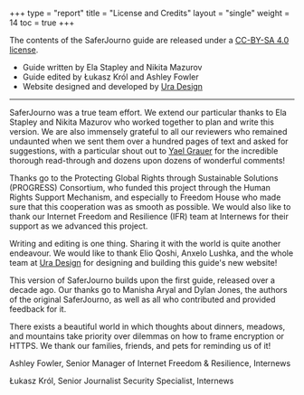 +++
type = "report"
title = "License and Credits"
layout = "single"
weight = 14
toc = true
+++

The contents of the SaferJourno guide are released under a [CC-BY-SA 4.0 license](https://creativecommons.org/licenses/by-sa/4.0/).

* Guide written by Ela Stapley and Nikita Mazurov
* Guide edited by Łukasz Król and Ashley Fowler 
* Website designed and developed by [Ura Design](https://ura.design/en/)

------

SaferJourno was a true team effort. We extend our particular thanks to Ela Stapley and Nikita Mazurov who worked together to plan and write this version. We are also immensely grateful to all our reviewers who remained undaunted when we sent them over a hundred pages of text and asked for suggestions, with a particular shout out to [Yael Grauer](https://yaelwrites.com/) for the incredible thorough read-through and dozens upon dozens of wonderful comments!
 
Thanks go to the Protecting Global Rights through Sustainable Solutions (PROGRESS) Consortium, who funded this project through the Human Rights Support Mechanism, and especially to Freedom House who made sure that this cooperation was as smooth as possible. We would also like to thank our Internet Freedom and Resilience (IFR) team at Internews for their support as we advanced this project.
 
Writing and editing is one thing. Sharing it with the world is quite another endeavour. We would like to thank Elio Qoshi, Anxelo Lushka, and the whole team at [Ura Design](https://ura.design/en/) for designing and building this guide's new website!
 
This version of SaferJourno builds upon the first guide, released over a decade ago. Our thanks go to Manisha Aryal and Dylan Jones, the authors of the original SaferJourno, as well as all who contributed and provided feedback for it.
 
There exists a beautiful world in which thoughts about dinners, meadows, and mountains take priority over dilemmas on how to frame encryption or HTTPS. We thank our families, friends, and pets for reminding us of it!
 
Ashley Fowler, Senior Manager of Internet Freedom & Resilience, Internews

Łukasz Król, Senior Journalist Security Specialist, Internews
